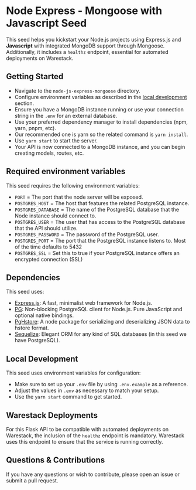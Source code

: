 # Node Express - Mongoose with Javascript Seed

This seed helps you kickstart your Node.js projects using Express.js and **Javascript** with integrated MongoDB support
through Mongoose. Additionally, it includes a `healthz` endpoint, essential for automated deployments on Warestack.

## Getting Started

- Navigate to the `node-js-express-mongoose` directory.
- Configure environment variables as described in the [local development](#local-development) section.
- Ensure you have a MongoDB instance running or use your connection string in the `.env` for an external database.
- Use your preferred dependency manager to install dependencies (npm, yarn, pnpm, etc).
- Our recommended one is yarn so the related command is `yarn install`.
- Use `yarn start` to start the server.
- Your API is now connected to a MongoDB instance, and you can begin creating models, routes, etc.

## Required environment variables

This seed requires the following environment variables:

- `PORT` = The port that the node server will be exposed.
- `POSTGRES_HOST` = The host that features the related PostgreSQL instance.
- `POSTGRES_DATABASE` = The name of the PostgreSQL database that the Node instance should connect to.
- `POSTGRES_USER` = The user that has access to the PostgreSQL database that the API should utilize.
- `POSTGRES_PASSWORD` = The password of the PostgreSQL user.
- `POSTGRES_PORT` = The port that the PostgreSQL instance listens to. Most of the time defaults to 5432
- `POSTGRES_SSL` = Set this to true if your PostgreSQL instance offers an encrypted connection (SSL)

## Dependencies

This seed uses:

- [Express.js](https://expressjs.com/): A fast, minimalist web framework for Node.js.
- [PG](https://github.com/brianc/node-postgres): Non-blocking PostgreSQL client for Node.js. Pure JavaScript and optional native bindings.
- [PgHstore](https://github.com/scarney81/pg-hstore): A node package for serializing and deserializing JSON data to hstore format.
- [Sequelize](https://sequelize.org/): Elegant ORM for any kind of SQL databases (in this seed we have PostgreSQL).

## Local Development

This seed uses environment variables for configuration:

- Make sure to set up your `.env` file by using `.env.example` as a reference.
- Adjust the values in `.env` as necessary to match your setup.
- Use the `yarn start` command to get started.

## Warestack Deployments

For this Flask API to be compatible with automated deployments on Warestack, the inclusion of the `healthz` endpoint is
mandatory. Warestack uses this endpoint to ensure that the service is running correctly.

## Questions & Contributions

If you have any questions or wish to contribute, please open an issue or submit a pull request.
